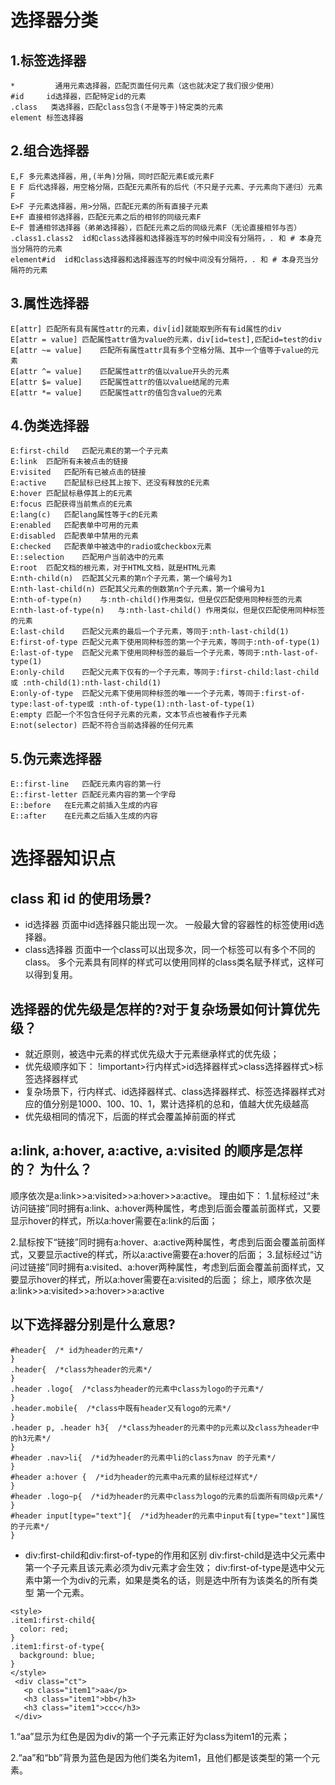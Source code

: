 # 选择器分类
## 1.标签选择器

```
*	      通用元素选择器，匹配页面任何元素（这也就决定了我们很少使用）
#id	    id选择器，匹配特定id的元素
.class	 类选择器，匹配class包含(不是等于)特定类的元素
element	标签选择器
```


## 2.组合选择器

```
E,F	多元素选择器，用,(半角)分隔，同时匹配元素E或元素F
E F	后代选择器，用空格分隔，匹配E元素所有的后代（不只是子元素、子元素向下递归）元素F
E>F	子元素选择器，用>分隔，匹配E元素的所有直接子元素
E+F	直接相邻选择器，匹配E元素之后的相邻的同级元素F
E~F	普通相邻选择器（弟弟选择器），匹配E元素之后的同级元素F（无论直接相邻与否）
.class1.class2	id和class选择器和选择器连写的时候中间没有分隔符，. 和 # 本身充当分隔符的元素
element#id	id和class选择器和选择器连写的时候中间没有分隔符，. 和 # 本身充当分隔符的元素
```

## 3.属性选择器

```
E[attr]	匹配所有具有属性attr的元素，div[id]就能取到所有有id属性的div
E[attr = value]	匹配属性attr值为value的元素，div[id=test],匹配id=test的div
E[attr ~= value]	匹配所有属性attr具有多个空格分隔、其中一个值等于value的元素
E[attr ^= value]	匹配属性attr的值以value开头的元素
E[attr $= value]	匹配属性attr的值以value结尾的元素
E[attr *= value]	匹配属性attr的值包含value的元素
```

## 4.伪类选择器

```
E:first-child	匹配元素E的第一个子元素
E:link	匹配所有未被点击的链接
E:visited	匹配所有已被点击的链接
E:active	匹配鼠标已经其上按下、还没有释放的E元素
E:hover	匹配鼠标悬停其上的E元素
E:focus	匹配获得当前焦点的E元素
E:lang(c)	匹配lang属性等于c的E元素
E:enabled	匹配表单中可用的元素
E:disabled	匹配表单中禁用的元素
E:checked	匹配表单中被选中的radio或checkbox元素
E::selection	匹配用户当前选中的元素
E:root	匹配文档的根元素，对于HTML文档，就是HTML元素
E:nth-child(n)	匹配其父元素的第n个子元素，第一个编号为1
E:nth-last-child(n)	匹配其父元素的倒数第n个子元素，第一个编号为1
E:nth-of-type(n)	与:nth-child()作用类似，但是仅匹配使用同种标签的元素
E:nth-last-of-type(n)	与:nth-last-child() 作用类似，但是仅匹配使用同种标签的元素
E:last-child	匹配父元素的最后一个子元素，等同于:nth-last-child(1)
E:first-of-type	匹配父元素下使用同种标签的第一个子元素，等同于:nth-of-type(1)
E:last-of-type	匹配父元素下使用同种标签的最后一个子元素，等同于:nth-last-of-type(1)
E:only-child	匹配父元素下仅有的一个子元素，等同于:first-child:last-child或 :nth-child(1):nth-last-child(1)
E:only-of-type	匹配父元素下使用同种标签的唯一一个子元素，等同于:first-of-type:last-of-type或 :nth-of-type(1):nth-last-of-type(1)
E:empty	匹配一个不包含任何子元素的元素，文本节点也被看作子元素
E:not(selector)	匹配不符合当前选择器的任何元素
```

## 5.伪元素选择器

```
E::first-line	匹配E元素内容的第一行
E::first-letter	匹配E元素内容的第一个字母
E::before	在E元素之前插入生成的内容
E::after	在E元素之后插入生成的内容
```

# 选择器知识点
## class 和 id 的使用场景?
- id选择器
页面中id选择器只能出现一次。
一般最大曾的容器性的标签使用id选择器。
- class选择器
页面中一个class可以出现多次，同一个标签可以有多个不同的class。
多个元素具有同样的样式可以使用同样的class类名赋予样式，这样可以得到复用。
## 选择器的优先级是怎样的?对于复杂场景如何计算优先级？
- 就近原则，被选中元素的样式优先级大于元素继承样式的优先级；
- 优先级顺序如下： !important>行内样式>id选择器样式>class选择器样式>标签选择器样式
- 复杂场景下，行内样式、id选择器样式、class选择器样式、标签选择器样式对应的值分别是1000、100、10、1，累计选择机的总和，值越大优先级越高
- 优先级相同的情况下，后面的样式会覆盖掉前面的样式
## a:link, a:hover, a:active, a:visited 的顺序是怎样的？ 为什么？
顺序依次是a:link>>a:visited>>a:hover>>a:active。
理由如下：
1.鼠标经过“未访问链接”同时拥有a:link、a:hover两种属性，考虑到后面会覆盖前面样式，又要显示hover的样式，所以a:hover需要在a:link的后面；

2.鼠标按下“链接”同时拥有a:hover、a:active两种属性，考虑到后面会覆盖前面样式，又要显示active的样式，所以a:active需要在a:hover的后面；
3.鼠标经过“访问过链接”同时拥有a:visited、a:hover两种属性，考虑到后面会覆盖前面样式，又要显示hover的样式，所以a:hover需要在a:visited的后面；
综上，顺序依次是a:link>>a:visited>>a:hover>>a:active

## 以下选择器分别是什么意思?
```
#header{  /* id为header的元素*/
}
.header{  /*class为header的元素*/
}
.header .logo{  /*class为header的元素中class为logo的子元素*/
}
.header.mobile{  /*class中既有header又有logo的元素*/
}
.header p, .header h3{  /*class为header的元素中的p元素以及class为header中的h3元素*/
}
#header .nav>li{  /*id为header的元素中li的class为nav 的子元素*/
}
#header a:hover {  /*id为header的元素中a元素的鼠标经过样式*/
}
#header .logo~p{  /*id为header的元素中class为logo的元素的后面所有同级p元素*/
}
#header input[type="text"]{  /*id为header的元素中input有[type="text"]属性的子元素*/
}
```

- div:first-child和div:first-of-type的作用和区别
div:first-child是选中父元素中第一个子元素且该元素必须为div元素才会生效；
div:first-of-type是选中父元素中第一个为div的元素，如果是类名的话，则是选中所有为该类名的所有类型 第一个元素。

```
<style>
.item1:first-child{
  color: red;
}
.item1:first-of-type{
  background: blue;
}
</style>
 <div class="ct">
   <p class="item1">aa</p>
   <h3 class="item1">bb</h3>
   <h3 class="item1">ccc</h3>
 </div>
```

1.“aa”显示为红色是因为div的第一个子元素正好为class为item1的元素；

2.“aa”和“bb”背景为蓝色是因为他们类名为item1，且他们都是该类型的第一个元素。

